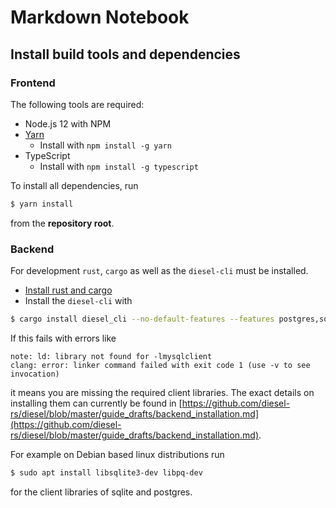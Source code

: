 # Markdown Notebook

## Install build tools and dependencies

### Frontend

The following tools are required:

- Node.js 12 with NPM
- [Yarn](https://yarnpkg.com/getting-started/install)
  - Install with `npm install -g yarn`
- TypeScript
  - Install with `npm install -g typescript`

To install all dependencies, run

```bash
$ yarn install
```

from the **repository root**.

### Backend

For development `rust`, `cargo` as well as the `diesel-cli` must be
installed.

- [Install rust and cargo](https://www.rust-lang.org/learn/get-started)
- Install the `diesel-cli` with

```bash
$ cargo install diesel_cli --no-default-features --features postgres,sqlite
```

If this fails with errors like

```
note: ld: library not found for -lmysqlclient
clang: error: linker command failed with exit code 1 (use -v to see invocation)
```

it means you are missing the required client libraries. The exact details on
installing them can currently be found in [https://github.com/diesel-rs/diesel/blob/master/guide_drafts/backend_installation.md](https://github.com/diesel-rs/diesel/blob/master/guide_drafts/backend_installation.md).

For example on Debian based linux distributions run

```bash
$ sudo apt install libsqlite3-dev libpq-dev
```

for the client libraries of sqlite and postgres.
